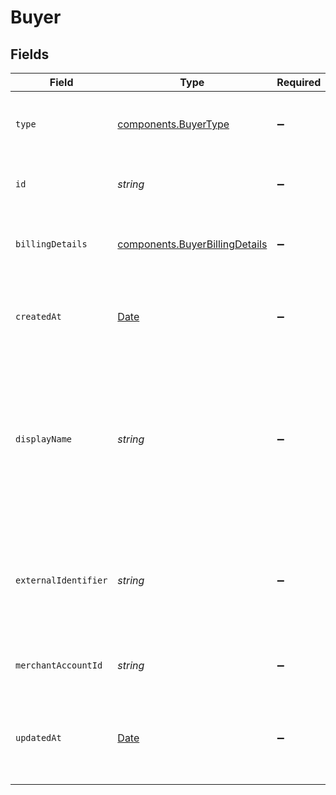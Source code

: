 # Buyer


## Fields

| Field                                                                                                      | Type                                                                                                       | Required                                                                                                   | Description                                                                                                | Example                                                                                                    |
| ---------------------------------------------------------------------------------------------------------- | ---------------------------------------------------------------------------------------------------------- | ---------------------------------------------------------------------------------------------------------- | ---------------------------------------------------------------------------------------------------------- | ---------------------------------------------------------------------------------------------------------- |
| `type`                                                                                                     | [components.BuyerType](../../models/components/buyertype.md)                                               | :heavy_minus_sign:                                                                                         | The type of this resource. Is always `buyer`.                                                              | buyer                                                                                                      |
| `id`                                                                                                       | *string*                                                                                                   | :heavy_minus_sign:                                                                                         | The unique Gr4vy ID for this buyer.                                                                        | fe26475d-ec3e-4884-9553-f7356683f7f9                                                                       |
| `billingDetails`                                                                                           | [components.BuyerBillingDetails](../../models/components/buyerbillingdetails.md)                           | :heavy_minus_sign:                                                                                         | The billing details associated with a buyer.                                                               |                                                                                                            |
| `createdAt`                                                                                                | [Date](https://developer.mozilla.org/en-US/docs/Web/JavaScript/Reference/Global_Objects/Date)              | :heavy_minus_sign:                                                                                         | The date and time<br/>when this buyer was created in our system.                                           | 2013-07-16T19:23:00.000+00:00                                                                              |
| `displayName`                                                                                              | *string*                                                                                                   | :heavy_minus_sign:                                                                                         | A unique name for this buyer which is used in the Gr4vy admin panel to give a buyer a human readable name. | John L.                                                                                                    |
| `externalIdentifier`                                                                                       | *string*                                                                                                   | :heavy_minus_sign:                                                                                         | An external identifier that can be used to match the buyer against your own records.                       | user-789123                                                                                                |
| `merchantAccountId`                                                                                        | *string*                                                                                                   | :heavy_minus_sign:                                                                                         | The unique ID for a merchant account.                                                                      | default                                                                                                    |
| `updatedAt`                                                                                                | [Date](https://developer.mozilla.org/en-US/docs/Web/JavaScript/Reference/Global_Objects/Date)              | :heavy_minus_sign:                                                                                         | The date and time<br/>when this buyer was last updated in our system.                                      | 2013-07-16T19:23:00.000+00:00                                                                              |